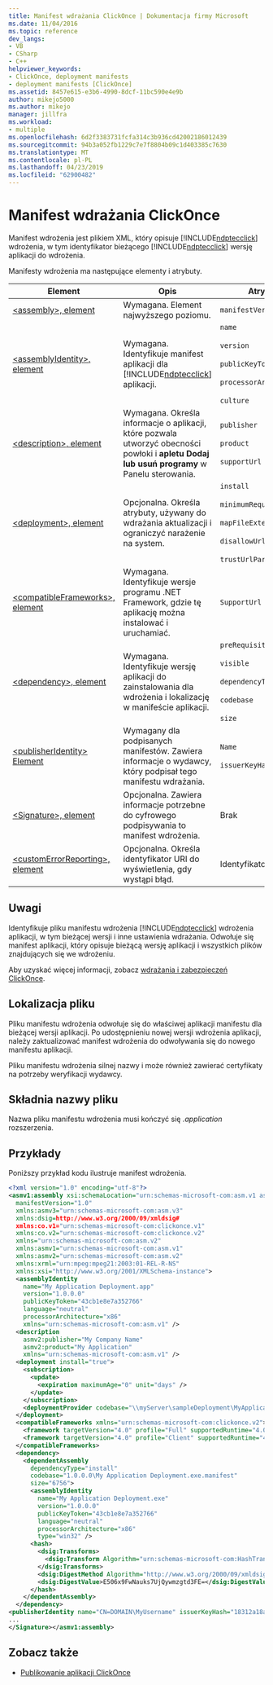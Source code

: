 ```yaml
---
title: Manifest wdrażania ClickOnce | Dokumentacja firmy Microsoft
ms.date: 11/04/2016
ms.topic: reference
dev_langs:
- VB
- CSharp
- C++
helpviewer_keywords:
- ClickOnce, deployment manifests
- deployment manifests [ClickOnce]
ms.assetid: 8457e615-e3b6-4990-8dcf-11bc590e4e9b
author: mikejo5000
ms.author: mikejo
manager: jillfra
ms.workload:
- multiple
ms.openlocfilehash: 6d2f3383731fcfa314c3b936cd42002186012439
ms.sourcegitcommit: 94b3a052fb1229c7e7f8804b09c1d403385c7630
ms.translationtype: MT
ms.contentlocale: pl-PL
ms.lasthandoff: 04/23/2019
ms.locfileid: "62900482"
---
```

# <a name="clickonce-deployment-manifest"></a>Manifest wdrażania ClickOnce
Manifest wdrożenia jest plikiem XML, który opisuje [!INCLUDE[ndptecclick](../deployment/includes/ndptecclick_md.md)] wdrożenia, w tym identyfikator bieżącego [!INCLUDE[ndptecclick](../deployment/includes/ndptecclick_md.md)] wersję aplikacji do wdrożenia.

 Manifesty wdrożenia ma następujące elementy i atrybuty.

| Element | Opis | Atrybuty |
| - | - | - |
| [\<assembly>, element](../deployment/assembly-element-clickonce-deployment.md) | Wymagana. Element najwyższego poziomu. | `manifestVersion` |
| [\<assemblyIdentity>, element](../deployment/assemblyidentity-element-clickonce-deployment.md) | Wymagana. Identyfikuje manifest aplikacji dla [!INCLUDE[ndptecclick](../deployment/includes/ndptecclick_md.md)] aplikacji. | `name`<br /><br /> `version`<br /><br /> `publicKeyToken`<br /><br /> `processorArchitecture`<br /><br /> `culture` |
| [\<description>, element](../deployment/description-element-clickonce-deployment.md) | Wymagana. Określa informacje o aplikacji, które pozwala utworzyć obecności powłoki i **apletu Dodaj lub usuń programy** w Panelu sterowania. | `publisher`<br /><br /> `product`<br /><br /> `supportUrl` |
| [\<deployment>, element](../deployment/deployment-element-clickonce-deployment.md) | Opcjonalna. Określa atrybuty, używany do wdrażania aktualizacji i ograniczyć narażenie na system. | `install`<br /><br /> `minimumRequiredVersion`<br /><br /> `mapFileExtensions`<br /><br /> `disallowUrlActivation`<br /><br /> `trustUrlParameters` |
| [\<compatibleFrameworks>, element](../deployment/compatibleframeworks-element-clickonce-deployment.md) | Wymagana. Identyfikuje wersje programu .NET Framework, gdzie tę aplikację można instalować i uruchamiać. | `SupportUrl` |
| [\<dependency>, element](../deployment/dependency-element-clickonce-deployment.md) | Wymagana. Identyfikuje wersję aplikacji do zainstalowania dla wdrożenia i lokalizację w manifeście aplikacji. | `preRequisite`<br /><br /> `visible`<br /><br /> `dependencyType`<br /><br /> `codebase`<br /><br /> `size` |
| [\<publisherIdentity> Element](../deployment/publisheridentity-element-clickonce-deployment.md) | Wymagany dla podpisanych manifestów. Zawiera informacje o wydawcy, który podpisał tego manifestu wdrażania. | `Name`<br /><br /> `issuerKeyHash` |
| [\<Signature>, element](../deployment/signature-element-clickonce-deployment.md) | Opcjonalna. Zawiera informacje potrzebne do cyfrowego podpisywania to manifest wdrożenia. | Brak |
| [\<customErrorReporting>, element](../deployment/customerrorreporting-element-clickonce-deployment.md) | Opcjonalna. Określa identyfikator URI do wyświetlenia, gdy wystąpi błąd. | Identyfikator URI |

## <a name="remarks"></a>Uwagi
 Identyfikuje pliku manifestu wdrożenia [!INCLUDE[ndptecclick](../deployment/includes/ndptecclick_md.md)] wdrożenia aplikacji, w tym bieżącej wersji i inne ustawienia wdrażania. Odwołuje się manifest aplikacji, który opisuje bieżącą wersję aplikacji i wszystkich plików znajdujących się we wdrożeniu.

 Aby uzyskać więcej informacji, zobacz [wdrażania i zabezpieczeń ClickOnce](../deployment/clickonce-security-and-deployment.md).

## <a name="file-location"></a>Lokalizacja pliku
 Pliku manifestu wdrożenia odwołuje się do właściwej aplikacji manifestu dla bieżącej wersji aplikacji. Po udostępnieniu nowej wersji wdrożenia aplikacji, należy zaktualizować manifest wdrożenia do odwoływania się do nowego manifestu aplikacji.

 Pliku manifestu wdrożenia silnej nazwy i może również zawierać certyfikaty na potrzeby weryfikacji wydawcy.

## <a name="file-name-syntax"></a>Składnia nazwy pliku
 Nazwa pliku manifestu wdrożenia musi kończyć się *.application* rozszerzenia.

## <a name="examples"></a>Przykłady
 Poniższy przykład kodu ilustruje manifest wdrożenia.

```xml
<?xml version="1.0" encoding="utf-8"?>
<asmv1:assembly xsi:schemaLocation="urn:schemas-microsoft-com:asm.v1 assembly.adaptive.xsd"
  manifestVersion="1.0"
  xmlns:asmv3="urn:schemas-microsoft-com:asm.v3"
  xmlns:dsig=http://www.w3.org/2000/09/xmldsig#
  xmlns:co.v1="urn:schemas-microsoft-com:clickonce.v1"
  xmlns:co.v2="urn:schemas-microsoft-com:clickonce.v2"
  xmlns="urn:schemas-microsoft-com:asm.v2"
  xmlns:asmv1="urn:schemas-microsoft-com:asm.v1"
  xmlns:asmv2="urn:schemas-microsoft-com:asm.v2"
  xmlns:xrml="urn:mpeg:mpeg21:2003:01-REL-R-NS"
  xmlns:xsi="http://www.w3.org/2001/XMLSchema-instance">
  <assemblyIdentity
    name="My Application Deployment.app"
    version="1.0.0.0"
    publicKeyToken="43cb1e8e7a352766"
    language="neutral"
    processorArchitecture="x86"
    xmlns="urn:schemas-microsoft-com:asm.v1" />
  <description
    asmv2:publisher="My Company Name"
    asmv2:product="My Application"
    xmlns="urn:schemas-microsoft-com:asm.v1" />
  <deployment install="true">
    <subscription>
      <update>
        <expiration maximumAge="0" unit="days" />
      </update>
    </subscription>
    <deploymentProvider codebase="\\myServer\sampleDeployment\MyApplicationDeployment.application" />
  </deployment>
  <compatibleFrameworks xmlns="urn:schemas-microsoft-com:clickonce.v2">
    <framework targetVersion="4.0" profile="Full" supportedRuntime="4.0.20506" />
    <framework targetVersion="4.0" profile="Client" supportedRuntime="4.0.20506" />
  </compatibleFrameworks>
  <dependency>
    <dependentAssembly
      dependencyType="install"
      codebase="1.0.0.0\My Application Deployment.exe.manifest"
      size="6756">
      <assemblyIdentity
        name="My Application Deployment.exe"
        version="1.0.0.0"
        publicKeyToken="43cb1e8e7a352766"
        language="neutral"
        processorArchitecture="x86"
        type="win32" />
      <hash>
        <dsig:Transforms>
          <dsig:Transform Algorithm="urn:schemas-microsoft-com:HashTransforms.Identity" />
        </dsig:Transforms>
        <dsig:DigestMethod Algorithm="http://www.w3.org/2000/09/xmldsig#sha1" />
        <dsig:DigestValue>E506x9FwNauks7UjQywmzgtd3FE=</dsig:DigestValue>
      </hash>
    </dependentAssembly>
  </dependency>
<publisherIdentity name="CN=DOMAIN\MyUsername" issuerKeyHash="18312a18a21b215ecf4cdb20f5a0e0b0dd263c08" /><Signature Id="StrongNameSignature" xmlns="http://www.w3.org/2000/09/xmldsig#">
...
</Signature></asmv1:assembly>
```

## <a name="see-also"></a>Zobacz także
- [Publikowanie aplikacji ClickOnce](../deployment/publishing-clickonce-applications.md)